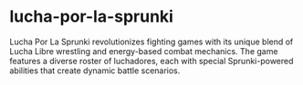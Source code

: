# lucha-por-la-sprunki
Lucha Por La Sprunki revolutionizes fighting games with its unique blend of Lucha Libre wrestling and energy-based combat mechanics. The game features a diverse roster of luchadores, each with special Sprunki-powered abilities that create dynamic battle scenarios.
